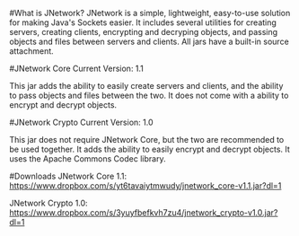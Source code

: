 #What is JNetwork?
JNetwork is a simple, lightweight, easy-to-use solution for making Java's Sockets easier. 
It includes several utilities for creating servers, creating clients, encrypting and decryping objects,
and passing objects and files between servers and clients.
All jars have a built-in source attachment.

#JNetwork Core
Current Version: 1.1

This jar adds the ability to easily create servers and clients, and the ability to pass objects and files
between the two. It does not come with a ability to encrypt and decrypt objects.

#JNetwork Crypto
Current Version: 1.0

This jar does not require JNetwork Core, but the two are recommended to be used together.
It adds the ability to easily encrypt and decrypt objects. It uses the Apache Commons Codec library.

#Downloads
JNetwork Core 1.1: https://www.dropbox.com/s/yt6tavaiytmwudy/jnetwork_core-v1.1.jar?dl=1

JNetwork Crypto 1.0: https://www.dropbox.com/s/3yuyfbefkvh7zu4/jnetwork_crypto-v1.0.jar?dl=1
